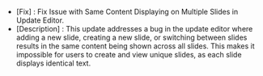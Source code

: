 - [Fix] : Fix Issue with Same Content Displaying on Multiple Slides in Update Editor.
- [Description] : This update addresses a bug in the update editor where adding a new slide, creating a new slide, or switching between slides results in the same content being shown across all slides. This makes it impossible for users to create and view unique slides, as each slide displays identical text.